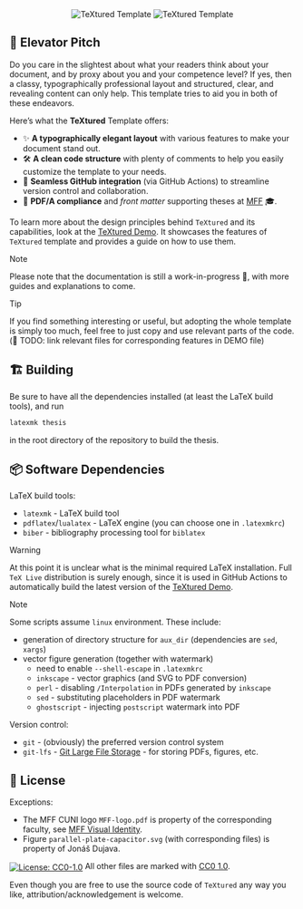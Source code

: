 <div align="center">
    <img alt="TeXtured Template" src="https://raw.githubusercontent.com/jdujava/TeXtured/refs/heads/master/figures/TeXtured-logo-light-mode.svg#gh-light-mode-only">
    <img alt="TeXtured Template" src="https://raw.githubusercontent.com/jdujava/TeXtured/refs/heads/master/figures/TeXtured-logo-dark-mode.svg#gh-dark-mode-only">
</div>

## 🚀 Elevator Pitch

Do you care in the slightest about what your readers think about your document,
and by proxy about you and your competence level? If yes, then a classy,
typographically professional layout and structured, clear, and revealing content
can only help. This template tries to aid you in both of these endeavors.

Here’s what the **TeXtured** Template offers:
- ✨ **A typographically elegant layout** with various features to make your document stand out.
- 🛠️ **A clean code structure** with plenty of comments to help you easily customize the template to your needs.
- 🔗 **Seamless GitHub integration** (via GitHub Actions) to streamline version control and collaboration.
- 📄 **PDF/A compliance** and *front matter* supporting theses at [MFF](https://www.mff.cuni.cz/en) 🎓.

To learn more about the design principles behind `TeXtured` and its capabilities, look
at the [TeXtured Demo](https://jdujava.github.io/TeXtured/thesis.pdf). It showcases the
features of `TeXtured` template and provides a guide on how to use them.

> [!NOTE]
> Please note that the documentation is still a work-in-progress 🚧,
> with more guides and explanations to come.

> [!TIP]
> If you find something interesting or useful, but adopting the whole template
> is simply too much, feel free to just copy and use relevant parts of the code.
> (🚧 TODO: link relevant files for corresponding features in DEMO file)

## 🏗️ Building

Be sure to have all the dependencies installed (at least the LaTeX build tools), and run
```sh
latexmk thesis
```
in the root directory of the repository to build the thesis.

## 📦 Software Dependencies

LaTeX build tools:
- `latexmk` - LaTeX build tool
- `pdflatex`/`lualatex` - LaTeX engine (you can choose one in `.latexmkrc`)
- `biber` - bibliography processing tool for `biblatex`

> [!WARNING]
> At this point it is unclear what is the minimal required LaTeX installation.
> Full `TeX Live` distribution is surely enough, since it is used in GitHub Actions
> to automatically build the latest version of the [TeXtured Demo](https://jdujava.github.io/TeXtured/thesis.pdf).

> [!NOTE]
> Some scripts assume `linux` environment. These include:
> - generation of directory structure for `aux_dir` (dependencies are `sed`, `xargs`)
> - vector figure generation (together with watermark)
>     + need to enable `--shell-escape` in `.latexmkrc`
>     + `inkscape` - vector graphics (and SVG to PDF conversion)
>     + `perl` - disabling `/Interpolation` in PDFs generated by `inkscape`
>     + `sed` - substituting placeholders in PDF watermark
>     + `ghostscript` - injecting `postscript` watermark into PDF

Version control:
- `git` - (obviously) the preferred version control system
- `git-lfs` - [Git Large File Storage](https://git-lfs.github.com/) - for storing PDFs, figures, etc.


## 📜 License

Exceptions:
- The MFF CUNI logo `MFF-logo.pdf` is property of the corresponding faculty, see [MFF Visual Identity](https://www.mff.cuni.cz/en/faculty/visual-identity).
- Figure `parallel-plate-capacitor.svg` (with corresponding files) is property of Jonáš Dujava.

[<img align="center" alt="License: CC0-1.0" src="https://licensebuttons.net/p/zero/1.0/88x31.png">](http://creativecommons.org/publicdomain/zero/1.0/)
All other files are marked with [CC0 1.0](http://creativecommons.org/publicdomain/zero/1.0/).

Even though you are free to use the source code of `TeXtured` any way you like, attribution/acknowledgement is welcome.
